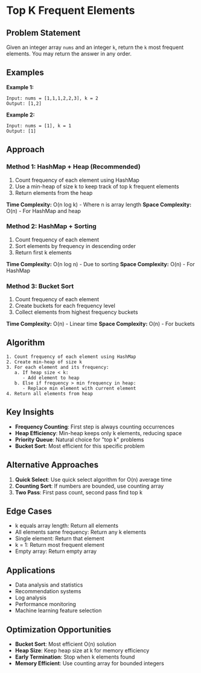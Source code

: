 # Top K Frequent Elements

## Problem Statement

Given an integer array `nums` and an integer `k`, return the `k` most frequent elements. You may return the answer in any order.

## Examples

**Example 1:**
```
Input: nums = [1,1,1,2,2,3], k = 2
Output: [1,2]
```

**Example 2:**
```
Input: nums = [1], k = 1
Output: [1]
```

## Approach

### Method 1: HashMap + Heap (Recommended)
1. Count frequency of each element using HashMap
2. Use a min-heap of size k to keep track of top k frequent elements
3. Return elements from the heap

**Time Complexity:** O(n log k) - Where n is array length
**Space Complexity:** O(n) - For HashMap and heap

### Method 2: HashMap + Sorting
1. Count frequency of each element
2. Sort elements by frequency in descending order
3. Return first k elements

**Time Complexity:** O(n log n) - Due to sorting
**Space Complexity:** O(n) - For HashMap

### Method 3: Bucket Sort
1. Count frequency of each element
2. Create buckets for each frequency level
3. Collect elements from highest frequency buckets

**Time Complexity:** O(n) - Linear time
**Space Complexity:** O(n) - For buckets

## Algorithm

```
1. Count frequency of each element using HashMap
2. Create min-heap of size k
3. For each element and its frequency:
   a. If heap size < k:
      - Add element to heap
   b. Else if frequency > min frequency in heap:
      - Replace min element with current element
4. Return all elements from heap
```

## Key Insights

- **Frequency Counting**: First step is always counting occurrences
- **Heap Efficiency**: Min-heap keeps only k elements, reducing space
- **Priority Queue**: Natural choice for "top k" problems
- **Bucket Sort**: Most efficient for this specific problem

## Alternative Approaches

1. **Quick Select**: Use quick select algorithm for O(n) average time
2. **Counting Sort**: If numbers are bounded, use counting array
3. **Two Pass**: First pass count, second pass find top k

## Edge Cases

- k equals array length: Return all elements
- All elements same frequency: Return any k elements
- Single element: Return that element
- k = 1: Return most frequent element
- Empty array: Return empty array

## Applications

- Data analysis and statistics
- Recommendation systems
- Log analysis
- Performance monitoring
- Machine learning feature selection

## Optimization Opportunities

- **Bucket Sort**: Most efficient O(n) solution
- **Heap Size**: Keep heap size at k for memory efficiency
- **Early Termination**: Stop when k elements found
- **Memory Efficient**: Use counting array for bounded integers
